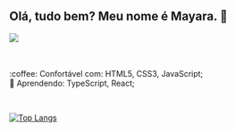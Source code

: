 ## Olá, tudo bem? Meu nome é Mayara. 👋

<div>
  <a href="https://www.linkedin.com/in/mayarafaustinovieira" target="_blank"><img src="https://img.shields.io/badge/LinkedIn-0077B5?style=for-the-badge&logo=linkedin&logoColor=white"></a>
</div>

<br>
<br>
<p>:coffee: Confortável com: HTML5, CSS3, JavaScript;<br>
🌱 Aprendendo: TypeScript, React;</p>
<br>

[![Top Langs](https://github-readme-stats.vercel.app/api/top-langs/?username=mayarafaustino&layout=compact&theme=ayu-mirage)](https://github.com/anuraghazra/github-readme-stats)




<!--
**mayarafaustino/mayarafaustino** is a ✨ _special_ ✨ repository because its `README.md` (this file) appears on your GitHub profile.

Here are some ideas to get you started:

- 🔭 I’m currently working on ...
- 🌱 I’m currently learning ...
- 👯 I’m looking to collaborate on ...
- 🤔 I’m looking for help with ...
- 💬 Ask me about ...
- 📫 How to reach me: ...
- 😄 Pronouns: ...
- ⚡ Fun fact: ...
-->
